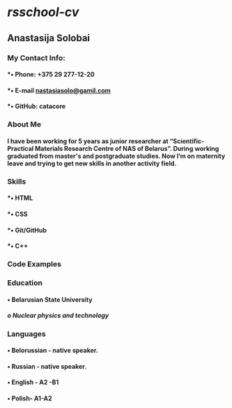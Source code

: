 # *rsschool-cv*
## **Anastasija Solobai**
### My Contact Info:
 #### *•	Phone: +375 29 277-12-20
 #### *•	E-mail nastasiasolo@gamil.com
 #### *•	GitHub: catacore 
### About Me
#### I have been working for 5 years as junior researcher at “Scientific-Practical Materials Research Centre of NAS of Belarus”. During working graduated from master's and postgraduate studies. Now I’m on maternity leave and trying to get new skills in another activity field.
### Skills
#### *•	HTML
#### *•	CSS 
#### *•	Git/GitHub
#### *•	C++
### Code Examples
### Education
#### •	Belarusian State University
##### o	Nuclear physics and technology 

### Languages
#### •	Belorussian - native speaker.
#### •	Russian - native speaker.
#### •	English - A2 -B1
#### •	Polish- A1-A2
 